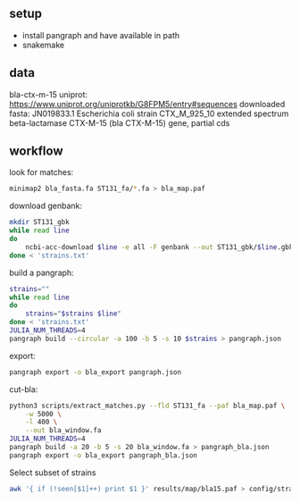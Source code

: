 

## setup

- install pangraph and have available in path
- snakemake

## data

bla-ctx-m-15 uniprot: https://www.uniprot.org/uniprotkb/G8FPM5/entry#sequences
downloaded fasta: JN019833.1 Escherichia coli strain CTX_M_925_10 extended spectrum beta-lactamase CTX-M-15 (bla CTX-M-15) gene, partial cds

## workflow

look for matches:
```bash
minimap2 bla_fasta.fa ST131_fa/*.fa > bla_map.paf
```

download genbank:
```bash
mkdir ST131_gbk
while read line
do
    ncbi-acc-download $line -e all -F genbank --out ST131_gbk/$line.gbk
done < 'strains.txt'
```

build a pangraph:
```bash
strains=""
while read line
do
    strains="$strains $line"
done < 'strains.txt'
JULIA_NUM_THREADS=4
pangraph build --circular -a 100 -b 5 -s 10 $strains > pangraph.json
```

export:
```bash
pangraph export -o bla_export pangraph.json
```

cut-bla:
```bash
python3 scripts/extract_matches.py --fld ST131_fa --paf bla_map.paf \
    -w 5000 \
    -l 400 \
    --out bla_window.fa
JULIA_NUM_THREADS=4
pangraph build -a 20 -b 5 -s 20 bla_window.fa > pangraph_bla.json
pangraph export -o bla_export pangraph_bla.json
```

Select subset of strains
```bash
awk '{ if (!seen[$1]++) print $1 }' results/map/bla15.paf > config/strains_subset.txt
```